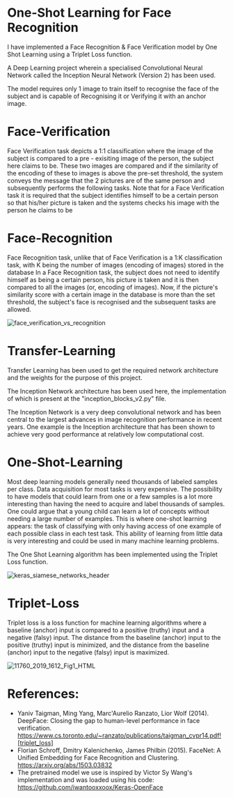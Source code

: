 # One-Shot Learning for Face Recognition

I have implemented a Face Recognition & Face Verification model by One Shot Learning using a Triplet Loss function.

A Deep Learning project wherein a specialised Convolutional Neural Network called the Inception Neural Network (Version 2) has been used.

The model requires only 1 image to train itself to recognise the face of the subject and is capable of Recognising it or Verifying it with an anchor image.




# Face-Verification
Face Verification task depicts a 1:1 classification where the image of the subject is compared to a pre - exisiting image of the person, the subject here claims to be. These two images are compared and if the similarity of the encoding of these to images is above the pre-set threshold, the system conveys the message that the 2 pictures are of the same person and subsequently performs the following tasks.
Note that for a Face Verification task it is required that the subject identifies himself to be a certain person so that his/her picture is taken and the systems checks his image with the person he claims to be


# Face-Recognition
Face Recognition task, unlike that of Face Verification is a 1:K classification task, with K being the number of images (encoding of images) stored in the database
In a Face Recognition task, the subject does not need to identify himself as being a certain person, his picture is taken and it is then compared to all the images (or, encoding of images). Now, if the picture's similarity score with a certain image in the database is more than the set threshold, the subject's face is recognised and the subsequent tasks are allowed.



![face_verification_vs_recognition](https://user-images.githubusercontent.com/55103824/121846398-99460c00-cd04-11eb-8dd4-50a805704de5.jpg)


# Transfer-Learning
Transfer Learning has been used to get the required network architecture and the weights for the purpose of this project.

The Inception Network architecture has been used here, the implementation of which is present at the "inception_blocks_v2.py" file.

The Inception Network is a very deep convolutional network and has been central to the largest advances in image recognition performance in recent years. One example is the Inception architecture that has been shown to achieve very good performance at relatively low computational cost.



# One-Shot-Learning 
Most deep learning models generally need thousands of labeled samples per class. Data acquisition for most tasks is very expensive. The possibility to have models that could learn from one or a few samples is a lot more interesting than having the need to acquire and label thousands of samples. One could argue that a young child can learn a lot of concepts without needing a large number of examples. This is where one-shot learning appears: the task of classifying with only having access of one example of each possible class in each test task. This ability of learning from little data is very interesting and could be used in many machine learning problems.

The One Shot Learning algorithm has been implemented using the Triplet Loss function.

![keras_siamese_networks_header](https://user-images.githubusercontent.com/55103824/121846239-5a17bb00-cd04-11eb-842c-eda3ed4369e3.png)


# Triplet-Loss
Triplet loss is a loss function for machine learning algorithms where a baseline (anchor) input is compared to a positive (truthy) input and a negative (falsy) input. The distance from the baseline (anchor) input to the positive (truthy) input is minimized, and the distance from the baseline (anchor) input to the negative (falsy) input is maximized.

![11760_2019_1612_Fig1_HTML](https://user-images.githubusercontent.com/55103824/121845847-b0d0c500-cd03-11eb-8f79-67529c3c1a90.png)

# References:
* Yaniv Taigman, Ming Yang, Marc'Aurelio Ranzato, Lior Wolf (2014). DeepFace: Closing the gap to human-level performance in face verification.  <https://www.cs.toronto.edu/~ranzato/publications/taigman_cvpr14.pdf![triplet_loss]>
* Florian Schroff, Dmitry Kalenichenko, James Philbin (2015). FaceNet: A Unified Embedding for Face Recognition and Clustering.
  <https://arxiv.org/abs/1503.03832>
* The pretrained model we use is inspired by Victor Sy Wang's implementation and was loaded using his code: 
  <https://github.com/iwantooxxoox/Keras-OpenFace>






